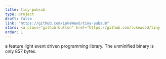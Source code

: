 ```yaml
---
title: tiny-pubsub
type: project
draft: false
link: "https://github.com/LukeWood/tiny-pubsub"
stars: <a class="github-button" href="https://github.com/lukewood/tiny-pubsub" data-icon="octicon-star" data-show-count="true" aria-label="Star lukewood/tiny-pubsub on GitHub">Star</a>
order: 1
---
```

a feature light event driven programming library.  The unminified binary is only 857 bytes.
